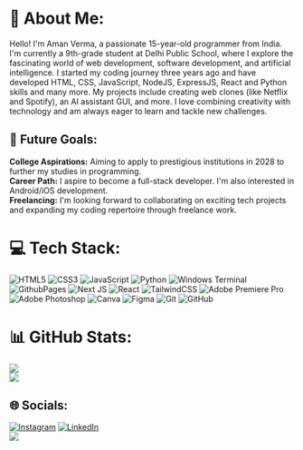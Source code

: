 # 💫 About Me:
Hello! I'm Aman Verma, a passionate 15-year-old programmer from India. I'm currently a 9th-grade student at Delhi Public School, where I explore the fascinating world of web development, software development, and artificial intelligence. I started my coding journey three years ago and have developed HTML, CSS, JavaScript, NodeJS, ExpressJS, React and Python skills and many more. My projects include creating web clones (like Netflix and Spotify), an AI assistant GUI, and more. I love combining creativity with technology and am always eager to learn and tackle new challenges.

## 🚀 Future Goals: 
<strong>College Aspirations:</strong> Aiming to apply to prestigious institutions in 2028 to further my studies in programming.<br>
<strong>Career Path:</strong> I aspire to become a full-stack developer. I'm also interested in Android/iOS development.<br>
<strong>Freelancing:</strong> I'm looking forward to collaborating on exciting tech projects and expanding my coding repertoire through freelance work.

# 💻 Tech Stack:
![HTML5](https://img.shields.io/badge/html-%23E34F26.svg?style=for-the-badge&logo=html5&logoColor=white) ![CSS3](https://img.shields.io/badge/css-%231572B6.svg?style=for-the-badge&logo=css3&logoColor=white)  ![JavaScript](https://img.shields.io/badge/javascript-%23323330.svg?style=for-the-badge&logo=javascript&logoColor=%23F7DF1E) ![Python](https://img.shields.io/badge/python-3670A0?style=for-the-badge&logo=python&logoColor=ffdd54) ![Windows Terminal](https://img.shields.io/badge/Windows%20Terminal-%234D4D4D.svg?style=for-the-badge&logo=windows-terminal&logoColor=white) ![GithubPages](https://img.shields.io/badge/github%20pages-121013?style=for-the-badge&logo=github&logoColor=white) ![Next JS](https://img.shields.io/badge/Next-black?style=for-the-badge&logo=next.js&logoColor=white) ![React](https://img.shields.io/badge/react-%2320232a.svg?style=for-the-badge&logo=react&logoColor=%2361DAFB) ![TailwindCSS](https://img.shields.io/badge/tailwindcss-%2338B2AC.svg?style=for-the-badge&logo=tailwind-css&logoColor=white) ![Adobe Premiere Pro](https://img.shields.io/badge/Adobe%20Premiere%20Pro-9999FF.svg?style=for-the-badge&logo=Adobe%20Premiere%20Pro&logoColor=white) ![Adobe Photoshop](https://img.shields.io/badge/adobe%20photoshop-%2331A8FF.svg?style=for-the-badge&logo=adobe%20photoshop&logoColor=white) ![Canva](https://img.shields.io/badge/Canva-%2300C4CC.svg?style=for-the-badge&logo=Canva&logoColor=white) ![Figma](https://img.shields.io/badge/figma-%23F24E1E.svg?style=for-the-badge&logo=figma&logoColor=white) ![Git](https://img.shields.io/badge/git-%23F05033.svg?style=for-the-badge&logo=git&logoColor=white) ![GitHub](https://img.shields.io/badge/github-%23121011.svg?style=for-the-badge&logo=github&logoColor=white)
# 📊 GitHub Stats:

![](https://github-readme-stats.vercel.app/api?username=amanverma2009&theme=dark&hide_border=false&include_all_commits=false&count_private=false)<br/>
![](https://github-readme-stats.vercel.app/api/top-langs/?username=amanverma2009&theme=dark&hide_border=false&include_all_commits=true&count_private=false&layout=compact)
## 🌐 Socials:
[![Instagram](https://img.shields.io/badge/Instagram-%23E4405F.svg?logo=Instagram&logoColor=white)](https://instagram.com/https://www.instagram.com/aman._.verma09?igsh=MTFnajJoODNlNzUyZw==) [![LinkedIn](https://img.shields.io/badge/LinkedIn-%230077B5.svg?logo=linkedin&logoColor=white)](https://www.linkedin.com/in/aman-verma-36452b269)<br>
[![](https://visitcount.itsvg.in/api?id=amanverma2009&icon=0&color=0)](https://visitcount.itsvg.in)

<!---
amanverma2009/amanverma2009 is a ✨ special ✨ repository because its `README.md` (this file) appears on your GitHub profile.
You can click the Preview link to take a look at your changes.
--->
